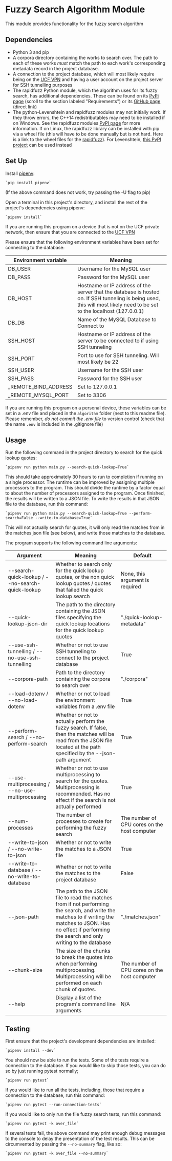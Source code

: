 # Fuzzy Search Algorithm Module
This module provides functionality for the fuzzy search algorithm

## Dependencies
- Python 3 and pip
- A corpora directory containing the works to search over.
The path to each of these works _must_ match the path to each work's
corresponding metadata record in the project database.
- A connection to the project database, which will most likely require
being on the [UCF VPN](https://ucf.service-now.com/ucfit?id=kb_article&sys_id=ff89f4764f45e200be64f0318110c763)
and having a user account on the project server for SSH tunnelling purposes
- The rapidfuzz Python module, which the algorithm uses for its fuzzy search, has additional dependencies. These can be found on its [PyPi page](https://pypi.org/project/rapidfuzz/) (scroll to the section labeled "Requirements") or its [GitHub page](https://github.com/maxbachmann/rapidfuzz#requirements) (direct link)
- The python-Levenshtein and rapidfuzz modules may not initially work. If they throw errors, the C++14 redistributables may need to be installed if on Windows. See the rapidfuzz modules [PyPI page](https://pypi.org/project/rapidfuzz/) for more information. If on Linux, the rapidfuzz library can be installed with pip via a wheel file (this will have to be done manually but is not hard. Here is a link to the wheel files for the [rapidfuzz](https://pypi.org/project/rapidfuzz/#modal-close)). For Levenshtein, [this PyPI project](https://pypi.org/project/python-Levenshtein-wheels/) can be used instead

## Set Up
Install [pipenv](https://pypi.org/project/pipenv/):

    `pip install pipenv`

(If the above command does not work, try passing the -U flag to pip)

Open a terminal in this project's directory, and install the rest
of the project's dependencies using pipenv:
    
    `pipenv install`

If you are running this program on a device that is not on the UCF
private network, then ensure that you are connected to the [UCF VPN](https://ucf.service-now.com/ucfit?id=kb_article&sys_id=ff89f4764f45e200be64f0318110c763)

Please ensure that the following environment variables have been set
for connecting to the database:

| Environment variable 	| Meaning                                                                                                                                                                	|
|----------------------	|------------------------------------------------------------------------------------------------------------------------------------------------------------------------	|
| DB_USER              	| Username for the MySQL user                                                                                                                                            	|
| DB_PASS              	| Password for the MySQL user                                                                                                                                            	|
| DB_HOST              	| Hostname or IP address of the server that the database is hosted on. If SSH tunneling is being used, this will most likely need to be set to the localhost (127.0.0.1)   	|
| DB_DB                	| Name of the MySQL Database to Connect to                                                                                                                                  |
| SSH_HOST             	| Hostname or IP address of the server to be connected to if using SSH tunneling                                                                                         	|
| SSH_PORT             	| Port to use for SSH tunneling. Will most likely be 22                                                                                                                  	|
| SSH_USER             	| Username for the SSH user                                                                                                                                              	|
| SSH_PASS             	| Password for the SSH user                                                                                                                                              	|
| _REMOTE_BIND_ADDRESS 	| Set to 127.0.0.1                                                                                                                                                       	|
| _REMOTE_MYSQL_PORT   	| Set to 3306                                                                                                                                                            	|

If you are running this program on a personal device, these variables can be
set in a .env file and placed in the `algorithm` folder (next to
this readme file). Please remember, _do not commit the .env file_
to version control (check that the name `.env` is included
in the .gitignore file)

## Usage
Run the following command in the project directory to search for the quick lookup quotes:

    `pipenv run python main.py --search-quick-lookup=True`

This should take approximately 30 hours to run to completion if running on a single processor. The runtime can be improved by assigning multiple processors to the program. This should divide the runtime by a factor equal to about the number of processors assigned to the program. Once finished, the results will be written to a JSON file. To write the results in that JSON file to the database, run this command:

    `pipenv run python main.py --search-quick-lookup=True --perform-search=False --write-to-database=True`

This will not actually search for quotes, it will only read the matches from in the matches json file (see below), and write those matches to the database.

The program supports the following command line arguments:

| Argument                                         | Meaning                                                                                                                                                                                                           | Default                                      |
| ------------------------------------------------ | ----------------------------------------------------------------------------------------------------------------------------------------------------------------------------------------------------------------- | -------------------------------------------- |
| --search-quick-lookup / --no-search-quick-lookup | Whether to search only for the quick lookup quotes, or the non quick lookup quotes / quotes that failed the quick lookup search                                                                                   | None, this argument is required              |
| --quick-lookup-json-dir                          | The path to the directory containing the JSON files specifying the quick lookup locations for the quick lookup quotes                                                                                             | "./quick-lookup-metadata"                    |
| --use-ssh-tunnelling / --no-use-ssh-tunnelling   | Whether or not to use SSH tunneling to connect to the project database                                                                                                                                            | True                                         |
| --corpora-path                                   | Path to the directory containing the corpora to search over                                                                                                                                                       | "./corpora"                                  |
| --load-dotenv / --no-load-dotenv                 | Whether or not to load the environment variables from a .env file                                                                                                                                                 | True                                         |
| --perform-search / --no-perform-search           | Whether or not to actually perform the fuzzy search. If false, then the matches will be read from the JSON file located at the path specified by the --json-path argument                                         | True                                         |
| --use-multiprocessing / --no-use-multiprocessing | Whether or not to use multiprocessing to search for the quotes. Multiprocessing is recommended. Has no effect if the search is not actually performed                                                             | True                                         |
| --num-processes                                  | The number of processes to create for performing the fuzzy search                                                                                                                                                 | The number of CPU cores on the host computer |
| --write-to-json / --no-write-to-json             | Whether or not to write the matches to a JSON file                                                                                                                                                                | True                                         |
| --write-to-database / --no-write-to-database     | Whether or not to write the matches to the project database                                                                                                                                                       | False                                        |
| --json-path                                      | The path to the JSON file to read the matches from if not performing the search, and write the matches to if writing the matches to JSON. Has no effect if performing the search and only writing to the database | "./matches.json"                             |
| --chunk-size                                     | The size of the chunks to break the quotes into when performing multiprocessing. Multiprocessing will be performed on each chunk of quotes.                                                                       | The number of CPU cores on the host computer |
| --help                                           | Display a list of the program's command line arguments                                                                                                                                                            | N/A                                          |
## Testing
First ensure that the project's development dependencies are installed:

    `pipenv install --dev`

You should now be able to run the tests. Some of the tests require a connection
to the database. If you would like to skip those tests, you can do so by
just running pytest normally;

    `pipenv run pytest`

If you would like to run all the tests, including, those that require a
connection to the database, run this command:

    `pipenv run pytest --run-connection-tests`

If you would like to only run the file fuzzy search tests, run this command:

    `pipenv run pytest -k over_file`

If several tests fail, the above command may print enough debug messages to the console to delay the presentation of the test results. This can be circumvented by passing the `--no-summary` flag, like so:

    `pipenv run pytest -k over_file --no-summary`
